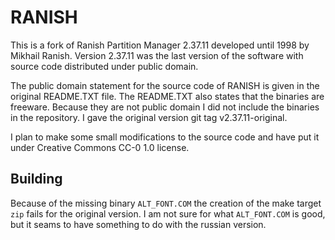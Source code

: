 # RANISH
This is a fork of Ranish Partition Manager 2.37.11 developed until 1998 by Mikhail Ranish. Version 2.37.11 was the last version of the software with source code distributed under public domain.

The public domain statement for the source code of RANISH is given in the original README.TXT file. The README.TXT also states that the binaries are freeware. Because they are not public domain I did not include the binaries in the repository. I gave the original version git tag v2.37.11-original.

I plan to make some small modifications to the source code and have put it under Creative Commons CC-0 1.0 license.

## Building
Because of the missing binary `ALT_FONT.COM` the creation of the make target `zip` fails for the original version. I am not sure for what `ALT_FONT.COM` is good, but it seams to have something to do with the russian version.
